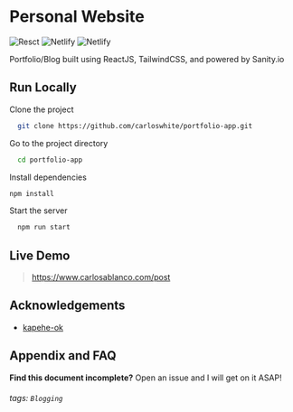 
# Personal Website

![Resct](https://img.shields.io/badge/react-%2320232a.svg?style=for-the-badge&logo=react&logoColor=%2361DAFB)
![Netlify](https://img.shields.io/badge/Netlify-00C7B7?style=for-the-badge&logo=netlify&logoColor=white)
![Netlify](https://img.shields.io/badge/tailwindcss-%2338B2AC.svg?style=for-the-badge&logo=tailwind-css&logoColor=white)

Portfolio/Blog built using ReactJS, TailwindCSS, and powered by Sanity.io

## Run Locally

Clone the project

```bash
  git clone https://github.com/carloswhite/portfolio-app.git
```

Go to the project directory

```bash
  cd portfolio-app
```

Install dependencies

```bash
npm install 
```

Start the server

```bash
  npm run start
```
 
 ## Live Demo
>  https://www.carlosablanco.com/post


## Acknowledgements

 - [kapehe-ok](https://github.com/kapehe-ok)


## Appendix and FAQ

**Find this document incomplete?** Open an issue and I will get on it ASAP!

###### tags: `Blogging` 

  
